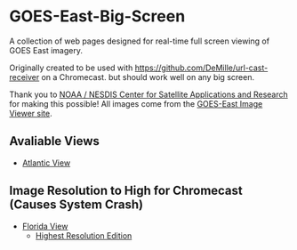 # GOES-East-Big-Screen
A collection of web pages designed for real-time full screen viewing of GOES East imagery.

Originally created to be used with https://github.com/DeMille/url-cast-receiver on a Chromecast. but should work well on any big screen.

Thank you to [NOAA / NESDIS Center for Satellite Applications and Research](https://www.star.nesdis.noaa.gov/star/productdisclaimer.php) for making this possible!
All images come from the [GOES-East Image Viewer site](https://www.star.nesdis.noaa.gov/GOES/index.php).


## Avaliable Views
* [Atlantic View](https://antgiant.github.io/GOES-East-Big-Screen/Atlantic.html)

## Image Resolution to High for Chromecast (Causes System Crash)
* [Florida View](https://antgiant.github.io/GOES-East-Big-Screen/Florida.html)
  * [Highest Resolution Edition](https://antgiant.github.io/GOES-East-Big-Screen/Florida-Hi-res.html)